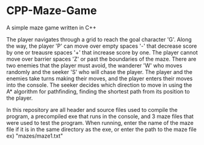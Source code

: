 # CPP-Maze-Game
A simple maze game written in C++

The player navigates through a grid to reach the goal character 'G'. Along the way, the player 'P' can move over empty spaces '-' that decrease score by one or treausre spaces '+'
that increase score by one. The player cannot move over barrier spaces 'Z' or past the boundaries of the maze. There are two enemies that the player must avoid, the wanderer 'W' 
who moves randomly and the seeker 'S' who will chase the player. The player and the enemies take turns making their moves, and the player enters their moves into the console.
The seeker decides which direction to move in using the A* algorithm for pathfinding, finding the shortest path from its position to the player.

In this repository are all header and source files used to compile the program, a precompiled exe that runs in the console, and 3 maze files that were used to test the program. 
When running, enter the name of the maze file if it is in the same directory as the exe, or enter the path to the maze file ex) "mazes/maze1.txt"

